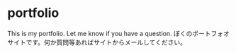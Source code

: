 # portfolio
This is my portfolio. Let me know if you have a question.
ぼくのポートフォオサイトです。何か質問等あればサイトからメールしてください。
